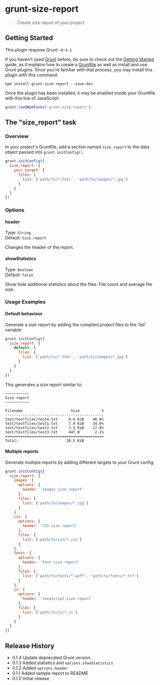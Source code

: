 # grunt-size-report

> Create size report of your project

## Getting Started
This plugin requires Grunt `~0.4.1`

If you haven't used [Grunt](http://gruntjs.com/) before, be sure to check out the [Getting Started](http://gruntjs.com/getting-started) guide, as it explains how to create a [Gruntfile](http://gruntjs.com/sample-gruntfile) as well as install and use Grunt plugins. Once you're familiar with that process, you may install this plugin with this command:

```shell
npm install grunt-size-report --save-dev
```

Once the plugin has been installed, it may be enabled inside your Gruntfile with this line of JavaScript:

```js
grunt.loadNpmTasks('grunt-size-report');
```

## The "size_report" task

### Overview
In your project's Gruntfile, add a section named `size_report` to the data object passed into `grunt.initConfig()`.

```js
grunt.initConfig({
  size_report: {
    your_target: {
      files: {
        list: ['path/to/*.html', 'path/to/images/*.jpg']
      }
    }
  }
})
```

### Options

#### header
Type: `String`  
Default: `Size report`

Changes the header of the report.

#### showStatistics
Type: `Boolean`  
Default: `false`

Show hide additional statistics about the files: File count and average file
size.

### Usage Examples

#### Default behaviour

Generate a size report by adding the compiled project files to the 'list' variable:

```js
grunt.initConfig({
  size_report: {
    default: {
      files: {
        list: ['path/to/*.html', 'path/to/images/*.jpg']
      }
    }
  }
})
```

This generates a size report similar to:
```
̴̴̴̴̴̴̴̴̴̴̴
Size report
̴̴̴̴̴̴̴̴̴̴̴

Filename                      Size          %
---------------------------------------------
test/testfiles/test4.txt     9.6 KiB    46.8%
test/testfiles/test1.txt     7.0 KiB    34.0%
test/testfiles/test2.txt     3.5 KiB    17.0%
test/testfiles/test3.txt     447 B       2.1%
=============================================
Total:                      20.5 KiB
```


#### Multiple reports

Generate multiple reports by adding different targets to your Grunt config:

```js
grunt.initConfig({
  size_report: {
    images: {
      options: {
        header: 'Images size report'
      },
      files: {
        list: ['path/to/images/*.jpg']
      }
    },
    css: {
      options: {
        header: 'CSS size report'
      },
      files: {
        list: ['path/to/css/*.css']
      }
    },
    fonts: {
      options: {
        header: 'Font size report'
      },
      files: {
        list: ['path/to/fonts/*.woff', 'path/to/fonts/*.ttf']
      }
    },
    js: {
      options: {
        header: 'JavaScript size report'
      },
      files: {
        list: ['path/to/js/*.js']
      }
    }
  }
})
```


## Release History

* 0.1.4 Update deprecated Grunt version
* 0.1.3 Added statistics and `options.showStatistics`
* 0.1.2 Added `options.header`
* 0.1.1 Added sample report to README
* 0.1.0 Initial release
